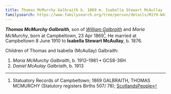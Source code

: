 ```yaml
---
title: Thomas McMurchy Galbraith b. 1869 m. Isabella Stewart McAullay
familysearch: https://www.familysearch.org/tree/person/details/M1Y9-W41
---
```

***Thomas McMurchy Galbraith***, son of *[William Galbraith](galbreath-william-1833.md)* and *Maria McMurchy*, born at Campbeltown, 23 Apr 1869[^thomas-birth].  He married at Campbeltown 8 June 1910 to **Isabella Stewart McAullay**, b. 1876.

Children of Thomas and Isabella (McAullay) Galbraith:

1. *Maria McMurchy Galbraith*, b. 1912–1981	 • 	GCS8-36H​​
2. *Daniel McAulay Galbriath*, b. 1913

[^thomas-birth]: Statuatory Records of Campbeltown; 1869 GALBRAITH, THOMAS MCMURCHY (Statutory registers Births 507/ 78); [ScotlandsPeople](https://www.scotlandspeople.gov.uk/view-image/nrs_stat_births/40319428)

[^thomas-death]: 



